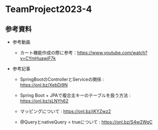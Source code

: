 # TeamProject2023-4
## 参考資料
- 参考動画

  - カート機能作成の際に参考：https://www.youtube.com/watch?v=CYmHuawjF7k

- 参考記事

  - SpringBootのControllerとServiceの関係 : &emsp;&emsp;&emsp;&emsp;&emsp;&emsp;&nbsp; https://onl.bz/XebDj9N

  - Spring Boot + JPAで複合主キーのテーブルを扱う方法 : https://onl.bz/sLNYh62
  
  - マッピングについて : https://onl.bz/jKYZwz2

  - @QueryとnativeQuery = trueについて : https://onl.bz/S4w2WqC

